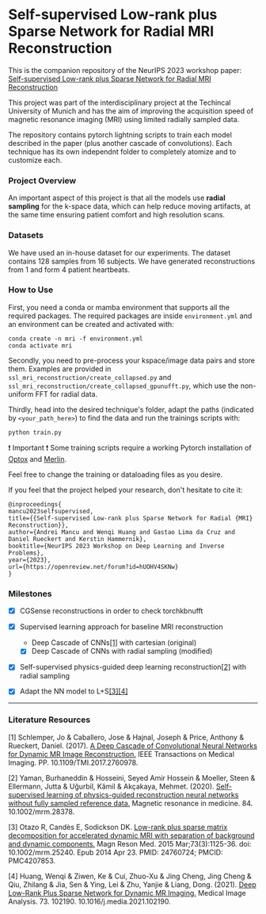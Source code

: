 # Self-supervised Low-rank plus Sparse Network for Radial MRI Reconstruction

This is the companion repository of the NeurIPS 2023 workshop paper: [Self-supervised Low-rank plus Sparse Network for Radial MRI Reconstruction](https://neurips.cc/virtual/2023/79273)

This project was part of the interdisciplinary project at the Techincal University of Munich and has the aim of improving the acquisition speed of magnetic resonance imaging (MRI) using limited radially sampled data.

The repository contains pytorch lightning scripts to train each model described in the paper (plus another cascade of convolutions). Each technique has its own independnt folder to completely atomize and to customize each.


### Project Overview

An important aspect of this project is that all the models use **radial sampling** for the k-space data, which can help reduce moving artifacts, at the same time ensuring patient comfort and high resolution scans.


### Datasets

We have used an in-house dataset for our experiments. The dataset contains 128 samples from 16 subjects. We have generated reconstructions from 1 and form 4 patient heartbeats.

### How to Use

First, you need a conda or mamba environment that supports all the required packages. The required packages are inside `environment.yml` and an environment can be created and activated with:

```
conda create -n mri -f environment.yml
conda activate mri
```

Secondly, you need to pre-process your kspace/image data pairs and store them. Examples are provided in `ssl_mri_reconstruction/create_collapsed.py` and `ssl_mri_reconstruction/create_collapsed_gpunufft.py`, which use the non-uniform FFT for radial data.

Thirdly, head into the desired technique's folder, adapt the paths (indicated by `<your_path_here>`) to find the data and run the trainings scripts with:

```
python train.py
```

:exclamation: Important :exclamation:
Some training scripts require a working Pytorch installation of [Optox](https://github.com/VLOGroup/optox/tree/master) and [Merlin](https://github.com/midas-tum/merlin).

Feel free to change the training or dataloading files as you desire. 

If you feel that the project helped your research, don't hesitate to cite it:
```
@inproceedings{
mancu2023selfsupervised,
title={{Self-supervised Low-rank plus Sparse Network for Radial {MRI} Reconstruction}},
author={Andrei Mancu and Wenqi Huang and Gastao Lima da Cruz and Daniel Rueckert and Kerstin Hammernik},
booktitle={NeurIPS 2023 Workshop on Deep Learning and Inverse Problems},
year={2023},
url={https://openreview.net/forum?id=hUOHV4SKNw}
}
```


### Milestones

- [X] CGSense reconstructions in order to check torchkbnufft
- [X] Supervised learning approach for baseline MRI reconstruction
    - Deep Cascade of CNNs[[1]](#1) with cartesian (original)
    - [X] Deep Cascade of CNNs with radial sampling (modified)
- [X] Self-supervised physics-guided deep learning reconstruction[[2]](#2) with radial sampling
- [X] Adapt the NN model to L+S[[3]](#3)[[4]](#4)


-----

### Literature Resources

<a id="1">[1]</a> Schlemper, Jo & Caballero, Jose & Hajnal, Joseph & Price, Anthony & Rueckert, Daniel. (2017). [A Deep Cascade of Convolutional Neural Networks for Dynamic MR Image Reconstruction.](https://ieeexplore.ieee.org/stamp/stamp.jsp?arnumber=8067520) IEEE Transactions on Medical Imaging. PP. 10.1109/TMI.2017.2760978. 

<a id="2">[2]</a> Yaman, Burhaneddin & Hosseini, Seyed Amir Hossein & Moeller, Steen & Ellermann, Jutta & Uğurbil, Kâmil & Akçakaya, Mehmet. (2020). [Self-supervised learning of physics-guided reconstruction neural networks without fully sampled reference data.](https://onlinelibrary.wiley.com/doi/epdf/10.1002/mrm.28378?saml_referrer) Magnetic resonance in medicine. 84. 10.1002/mrm.28378. 

<a id="3">[3]</a> Otazo R, Candès E, Sodickson DK. [Low-rank plus sparse matrix decomposition for accelerated dynamic MRI with separation of background and dynamic components.](https://onlinelibrary.wiley.com/doi/10.1002/mrm.25240) Magn Reson Med. 2015 Mar;73(3):1125-36. doi: 10.1002/mrm.25240. Epub 2014 Apr 23. PMID: 24760724; PMCID: PMC4207853.

<a id="4">[4]</a> Huang, Wenqi & Ziwen, Ke & Cui, Zhuo-Xu & Jing Cheng, Jing Cheng & Qiu, Zhilang & Jia, Sen & Ying, Lei & Zhu, Yanjie & Liang, Dong. (2021). [Deep Low-Rank Plus Sparse Network for Dynamic MR Imaging.](https://www.researchgate.net/publication/353440776_Deep_Low-Rank_Plus_Sparse_Network_for_Dynamic_MR_Imaging) Medical Image Analysis. 73. 102190. 10.1016/j.media.2021.102190. 

